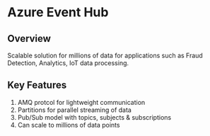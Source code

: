 # Azure Event Hub

## Overview
Scalable solution for millions of data for applications such as Fraud Detection, Analytics, IoT data processing. 

## Key Features
1. AMQ protcol for lightweight communication
2. Partitions for parallel streaming of data
3. Pub/Sub model with topics, subjects & subscriptions
4. Can scale to millions of data points
